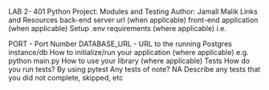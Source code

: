 LAB 2- 401 Python 
Project: Modules and Testing
Author: Jamall Malik
Links and Resources
back-end server url (when applicable)
front-end application (when applicable)
Setup
.env requirements (where applicable)
i.e.

PORT - Port Number
DATABASE_URL - URL to the running Postgres instance/db
How to initialize/run your application (where applicable)
e.g. python main.py
How to use your library (where applicable)
Tests
How do you run tests? By using pytest
Any tests of note? NA
Describe any tests that you did not complete, skipped, etc
